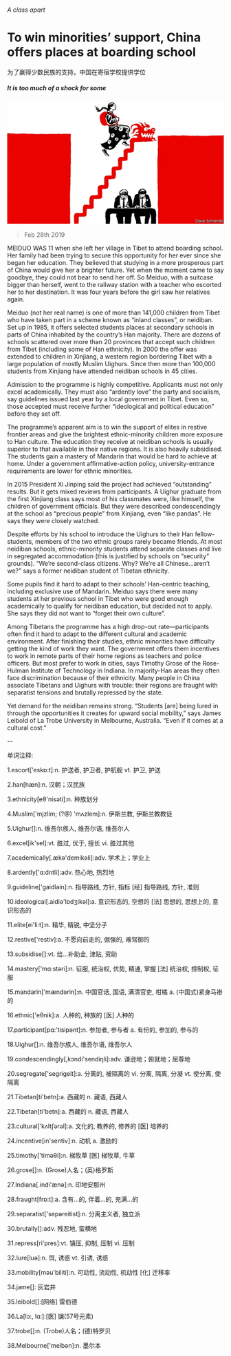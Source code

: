 ###### A class apart

# To win minorities’ support, China offers places at boarding school 
为了赢得少数民族的支持，中国在寄宿学校提供学位
##### It is too much of a shock for some 

![image](images/20190302_CND001_0.jpg) 

> Feb 28th 2019 

MEIDUO WAS 11 when she left her village in Tibet to attend boarding school. Her family had been trying to secure this opportunity for her ever since she began her education. They believed that studying in a more prosperous part of China would give her a brighter future. Yet when the moment came to say goodbye, they could not bear to send her off. So Meiduo, with a suitcase bigger than herself, went to the railway station with a teacher who escorted her to her destination. It was four years before the girl saw her relatives again. 

Meiduo (not her real name) is one of more than 141,000 children from Tibet who have taken part in a scheme known as “inland classes”, or neidiban. Set up in 1985, it offers selected students places at secondary schools in parts of China inhabited by the country’s Han majority. There are dozens of schools scattered over more than 20 provinces that accept such children from Tibet (including some of Han ethnicity). In 2000 the offer was extended to children in Xinjiang, a western region bordering Tibet with a large population of mostly Muslim Uighurs. Since then more than 100,000 students from Xinjiang have attended neidiban schools in 45 cities. 

Admission to the programme is highly competitive. Applicants must not only excel academically. They must also “ardently love” the party and socialism, say guidelines issued last year by a local government in Tibet. Even so, those accepted must receive further “ideological and political education” before they set off. 

The programme’s apparent aim is to win the support of elites in restive frontier areas and give the brightest ethnic-minority children more exposure to Han culture. The education they receive at neidiban schools is usually superior to that available in their native regions. It is also heavily subsidised. The students gain a mastery of Mandarin that would be hard to achieve at home. Under a government affirmative-action policy, university-entrance requirements are lower for ethnic minorities. 

In 2015 President Xi Jinping said the project had achieved “outstanding” results. But it gets mixed reviews from participants. A Uighur graduate from the first Xinjiang class says most of his classmates were, like himself, the children of government officials. But they were described condescendingly at the school as “precious people” from Xinjiang, even “like pandas”. He says they were closely watched. 

Despite efforts by his school to introduce the Uighurs to their Han fellow-students, members of the two ethnic groups rarely became friends. At most neidiban schools, ethnic-minority students attend separate classes and live in segregated accommodation (this is justified by schools on “security” grounds). “We’re second-class citizens. Why? We’re all Chinese...aren’t we?” says a former neidiban student of Tibetan ethnicity. 

Some pupils find it hard to adapt to their schools’ Han-centric teaching, including exclusive use of Mandarin. Meiduo says there were many students at her previous school in Tibet who were good enough academically to qualify for neidiban education, but decided not to apply. She says they did not want to “forget their own culture”. 

Among Tibetans the programme has a high drop-out rate—participants often find it hard to adapt to the different cultural and academic environment. After finishing their studies, ethnic minorities have difficulty getting the kind of work they want. The government offers them incentives to work in remote parts of their home regions as teachers and police officers. But most prefer to work in cities, says Timothy Grose of the Rose-Hulman Institute of Technology in Indiana. In majority-Han areas they often face discrimination because of their ethnicity. Many people in China associate Tibetans and Uighurs with trouble: their regions are fraught with separatist tensions and brutally repressed by the state. 

Yet demand for the neidiban remains strong. “Students [are] being lured in through the opportunities it creates for upward social mobility,” says James Leibold of La Trobe University in Melbourne, Australia. “Even if it comes at a cultural cost.” 

-- 

 单词注释:

1.escort['eskɒ:t]:n. 护送者, 护卫者, 护航舰 vt. 护卫, 护送 

2.han[hæn]:n. 汉朝；汉民族 

3.ethnicity[eθ'nisәti]:n. 种族划分 

4.Muslim['mjzlim; (?@) 'mʌzlem]:n. 伊斯兰教, 伊斯兰教教徒 

5.Uighur[]:n. 维吾尔族人, 维吾尔语, 维吾尔人 

6.excel[ik'sel]:vt. 胜过, 优于, 擅长 vi. 胜过其他 

7.academically[.ækә'demikәli]:adv. 学术上；学业上 

8.ardently['ɑ:dntli]:adv. 热心地, 热烈地 

9.guideline['gaidlain]:n. 指导路线, 方针, 指标 [经] 指导路线, 方针, 准则 

10.ideological[.aidiә'lɒdʒikәl]:a. 意识形态的, 空想的 [法] 思想的, 思想上的, 意识形态的 

11.elite[ei'li:t]:n. 精华, 精锐, 中坚分子 

12.restive['restiv]:a. 不愿向前走的, 倔强的, 难驾御的 

13.subsidise[]:vt. 给...补助金, 津贴, 资助 

14.mastery['mɑ:stәri]:n. 征服, 统治权, 优势, 精通, 掌握 [法] 统治权, 控制权, 征服 

15.mandarin['mændәrin]:n. 中国官话, 国语, 满清官吏, 柑橘 a. (中国式)紧身马褂的 

16.ethnic['eθnik]:a. 人种的, 种族的 [医] 人种的 

17.participant[pɑ:'tisipәnt]:n. 参加者, 参与者 a. 有份的, 参加的, 参与的 

18.Uighur[]:n. 维吾尔族人, 维吾尔语, 维吾尔人 

19.condescendingly[,kɔndi'sendiŋli]:adv. 谦逊地；俯就地；屈尊地 

20.segregate['segrigeit]:a. 分离的, 被隔离的 vi. 分离, 隔离, 分凝 vt. 使分离, 使隔离 

21.Tibetan[ti'betn]:a. 西藏的 n. 藏语, 西藏人 

22.Tibetan[ti'betn]:a. 西藏的 n. 藏语, 西藏人 

23.cultural['kʌltʃәrәl]:a. 文化的, 教养的, 修养的 [医] 培养的 

24.incentive[in'sentiv]:n. 动机 a. 激励的 

25.timothy['timәθi]:n. 梯牧草 [医] 梯牧草, 牛草 

26.grose[]:n. (Grose)人名；(英)格罗斯 

27.Indiana[.indi'ænә]:n. 印地安那州 

28.fraught[frɒ:t]:a. 含有...的, 伴着...的, 充满...的 

29.separatist['sepәreitist]:n. 分离主义者, 独立派 

30.brutally[]:adv. 残忍地, 蛮横地 

31.repress[ri'pres]:vt. 镇压, 抑制, 压制 vi. 压制 

32.lure[luә]:n. 饵, 诱惑 vt. 引诱, 诱惑 

33.mobility[mәu'biliti]:n. 可动性, 流动性, 机动性 [化] 迁移率 

34.jame[]: 灰岩井 

35.leibold[]:[网络] 雷伯德 

36.La[lɔ:, lɑ:]:[医] 镧(57号元素) 

37.trobe[]:n. (Trobe)人名；(德)特罗贝 

38.Melbourne['melbәn]:n. 墨尔本 

